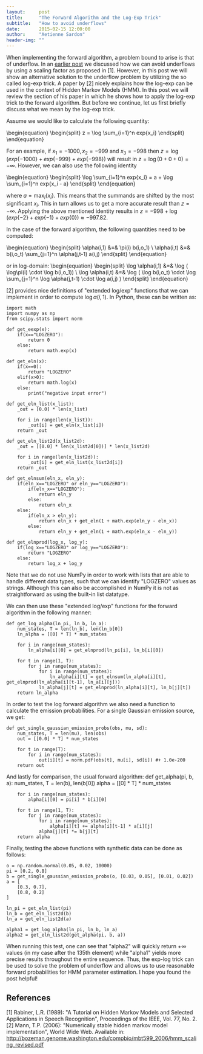 ```yaml
---
layout:     post
title:      "The Forward Algorithm and the Log-Exp Trick"
subtitle:   "How to avoid underflows"
date:       2015-02-15 12:00:00
author:     "Aetienne Sardon"
header-img: ""
---
```

When implementing the forward algorithm, a problem bound to arise is that of underflow. 
In an [earlier post](http://asardon.github.io/) we discussed
how we can avoid underflows by using a scaling factor as proposed in [1]. However,
in this post we will show an alternative solution to the underflow problem by utilizing the
so called log-exp trick. A paper by [2] nicely explains how the log-exp can
be used in the context of Hidden Markov Models (HMM). In this post we will review the section of
his paper in which he shows how to apply the log-exp trick to the forward algorithm. But before we
continue, let us first briefly discuss what we mean by the log-exp trick.

Assume we would like to calculate the following quantity:

\begin{equation}
\begin{split}
z = \log \sum_{i=1}^n exp\{x_i\}
\end{split}
\end{equation}

For an example, if $x_1=-1000, x_2=-999$ and $x_3=-998$ then $z=\log (exp\{-1000\} + exp\{-999\} + exp\{-998\} )$ will result in $z=\log (0 + 0 + 0 )=-\infty$. However, we can also use the following identity

\begin{equation}
\begin{split}
\log \sum_{i=1}^n exp\{x_i\} = a + \log \sum_{i=1}^n exp\{x_i - a\}
\end{split}
\end{equation}

where $a=\max_i\{x_i\}$. This means that the summands are shifted by the most significant $x_i$. This in turn allows us to get a more accurate result than $z=-\infty$. Applying the above mentioned identity results in $z=-998 + \log ( exp\{-2\} + exp\{-1\} + exp\{0\} )\approx-997.82$.

In the case of the forward algorithm, the following quantities need to be computed:

\begin{equation}
\begin{split}
\alpha(i,1) &=& \pi(i) b(i,o_1) \\
\alpha(i,t) &=& b(i,o_t) \sum_{j=1}^n \alpha(j,t-1) a(i,j)
\end{split}
\end{equation}

or in log-domain:
\begin{equation}
\begin{split}
\log \alpha(i,1) &=& \log ( \log\pi(i) \cdot \log b(i,o_1)) \\
\log  \alpha(i,t) &=& \log ( \log b(i,o_t) \cdot \log \sum_{j=1}^n \log \alpha(j,t-1) \cdot \log a(i,j) )
\end{split}
\end{equation}

[2] provides nice definitions of "extended log/exp" functions that we can implement in order to compute $\log \alpha(i,1)$. In Python, these can be written as:

	import math
	import numpy as np
	from scipy.stats import norm
	
	def get_eexp(x):
	    if(x=="LOGZERO"):
	        return 0
	    else:
	        return math.exp(x)
	        
	def get_eln(x):
	    if(x==0):
	        return "LOGZERO"
	    elif(x>0):
	        return math.log(x)
	    else:
	        print("negative input error")
	
	def get_eln_list(x_list):
	    _out = [0.0] * len(x_list)
	    
	    for i in range(len(x_list)):
	        _out[i] = get_eln(x_list[i])
	    return _out
	    
	def get_eln_list2d(x_list2d):
	    _out = [[0.0] * len(x_list2d[0])] * len(x_list2d)
	    
	    for i in range(len(x_list2d)):
	        _out[i] = get_eln_list(x_list2d[i])
	    return _out
	
	def get_elnsum(eln_x, eln_y):
	    if(eln_x=="LOGZERO" or eln_y=="LOGZERO"):
	        if(eln_x=="LOGZERO"):
	            return eln_y
	        else:
	            return eln_x
	    else:
	        if(eln_x > eln_y):
	            return eln_x + get_eln(1 + math.exp(eln_y - eln_x))
	        else:
	            return eln_y + get_eln(1 + math.exp(eln_x - eln_y))
	
	def get_elnprod(log_x, log_y):
	    if(log_x=="LOGZERO" or log_y=="LOGZERO"):
	        return "LOGZERO"
	    else:
	        return log_x + log_y

Note that we do not use NumPy in order to work with lists that are able to handle different data types, such that we can identify "LOGZERO" values as strings. Although this can also be accomplished in NumPy it is not as straightforward as using the built-in list datatype. 

We can then use these "extended log/exp" functions for the forward algorithm in the following manner:

	def get_log_alpha(ln_pi, ln_b, ln_a):
	    num_states, T = len(ln_b), len(ln_b[0])
	    ln_alpha = [[0] * T] * num_states 
	
	    for i in range(num_states):
	        ln_alpha[i][0] = get_elnprod(ln_pi[i], ln_b[i][0])
	        
	    for t in range(1, T):
	        for j in range(num_states):
	            for i in range(num_states):
	                ln_alpha[i][t] = get_elnsum(ln_alpha[i][t], get_elnprod(ln_alpha[i][t-1], ln_a[i][j]))
	            ln_alpha[j][t] = get_elnprod(ln_alpha[i][t], ln_b[j][t])
	    return ln_alpha

In order to test the log forward algorithm we also need a function to calculate the emission probabilities. For a single Gaussian emission source, we get:

	def get_single_gaussian_emission_probs(obs, mu, sd):
	    num_states, T = len(mu), len(obs)
	    out = [[0.0] * T] * num_states 
	
	    for t in range(T):
	        for i in range(num_states):
	            out[i][t] = norm.pdf(obs[t], mu[i], sd[i]) #+ 1.0e-200
	    return out

And lastly for comparison, the usual forward algorithm:
	def get_alpha(pi, b, a):
	    num_states, T = len(b), len(b[0])
	    alpha = [[0] * T] * num_states 
	    
	    for i in range(num_states):
	        alpha[i][0] = pi[i] * b[i][0]
	        
	    for t in range(1, T):
	        for j in range(num_states):
	            for i in range(num_states):
	                alpha[i][t] += alpha[i][t-1] * a[i][j]
	            alpha[j][t] *= b[j][t]
	    return alpha    
	   
Finally, testing the above functions with synthetic data can be done as follows:

	o = np.random.normal(0.05, 0.02, 10000)
	pi = [0.2, 0.8]
	b = get_single_gaussian_emission_probs(o, [0.03, 0.05], [0.01, 0.02]) 
	a = [
	    [0.3, 0.7],
	    [0.8, 0.2]
	]
	
	ln_pi = get_eln_list(pi)
	ln_b = get_eln_list2d(b)
	ln_a = get_eln_list2d(a)
	
	alpha1 = get_log_alpha(ln_pi, ln_b, ln_a)
	alpha2 = get_eln_list2d(get_alpha(pi, b, a))

When running this test, one can see that "alpha2" will quickly return $+\infty$ values (in my case after the 135th element) while "alpha1" yields more precise results throughout the entire sequence. Thus, the exp-log trick can be used to solve the problem of underflow and allows us to use reasonable forward probabilities for HMM parameter estimation. I hope you found the post helpful!

## References
[1] Rabiner, L.R. (1989): "A Tutorial on Hidden Markov Models and Selected Applications in Speech Recognition", Proceedings of the IEEE, Vol. 77, No. 2.
[2] Mann, T.P. (2006): "Numerically stable hidden markov model implementation", World Wide Web. Available in: http://bozeman.genome.washington.edu/compbio/mbt599_2006/hmm_scaling_revised.pdf